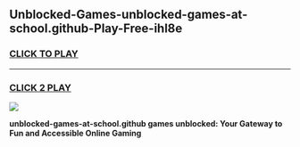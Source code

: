 
## Unblocked-Games-unblocked-games-at-school.github-Play-Free-ihl8e
<h3>
<a href="https://premium76.site?title=unblocked-games-at-school.github&ref=15A">CLICK TO PLAY</a></h3>
<hr>

<h3>
<a href="https://premium76.site?title=unblocked-games-at-school.github&ref=15A">CLICK 2 PLAY</a>
  
</h3>

<a href="https://premium76.site?title=unblocked-games-at-school.github&ref=15A"><img src="https://clearcache.store/games.png"></a>


**unblocked-games-at-school.github games unblocked: Your Gateway to Fun and Accessible Online Gaming**
